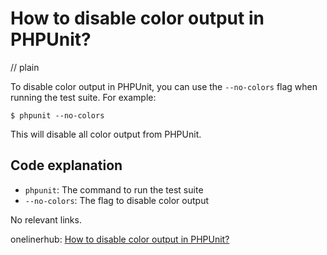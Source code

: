 # How to disable color output in PHPUnit?
// plain

To disable color output in PHPUnit, you can use the `--no-colors` flag when running the test suite. For example:

```
$ phpunit --no-colors
```

This will disable all color output from PHPUnit.

## Code explanation


- `phpunit`: The command to run the test suite
- `--no-colors`: The flag to disable color output

No relevant links.

onelinerhub: [How to disable color output in PHPUnit?](https://onelinerhub.com/phpunit/how-to-disable-color-output-in-phpunit)